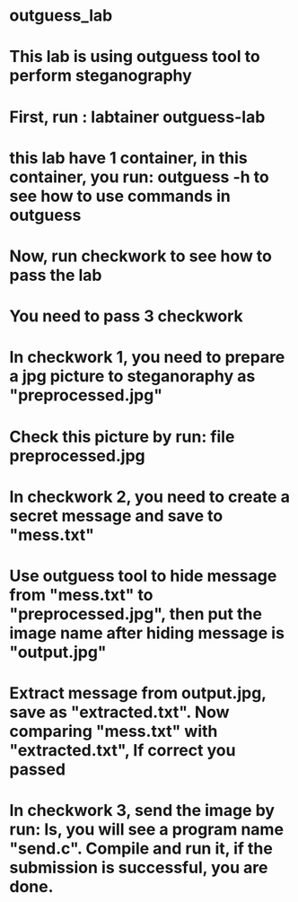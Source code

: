 # outguess_lab
# This lab is using outguess tool to perform steganography
# First, run : labtainer outguess-lab
# this lab have 1 container, in this container, you run: outguess -h to see how to use commands in outguess
# Now, run checkwork to see how to pass the lab
# You need to pass 3 checkwork
# In checkwork 1, you need to prepare a jpg picture to steganoraphy as "preprocessed.jpg"
# Check this picture by run: file preprocessed.jpg
# In checkwork 2, you need to create a secret message and save to "mess.txt"
# Use outguess tool to hide message from "mess.txt" to "preprocessed.jpg", then put the image name after hiding message is "output.jpg" 
# Extract message from output.jpg, save as "extracted.txt". Now comparing "mess.txt" with "extracted.txt", If correct you passed
# In checkwork 3, send the image by run: ls, you will see a program name "send.c". Compile and run it, if the submission is successful, you are done.
